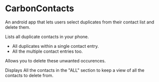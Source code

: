 # CarbonContacts
An android app that lets users select duplicates from their contact list and delete them.

Lists all duplicate contacts in your phone.
  - All duplicates within a single contact entry.
  - All the multiple contact entries too.
  
Allows you to delete these unwanted occurences.

Displays All the contacts in the "ALL" section to keep a view of all the contacts to delete from.
